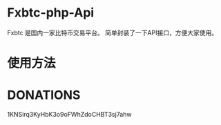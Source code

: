 Fxbtc-php-Api
=============
Fxbtc 是国内一家比特币交易平台。
简单封装了一下API接口，方便大家使用。


使用方法
=============

DONATIONS
=============
1KNSirq3KyHbK3o9oFWhZdoCHBT3sj7ahw
